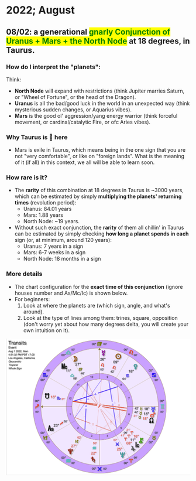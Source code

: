 # 2022; August

## 08/02: a generational <mark style="color:green;">**gnarly Conjunction of Uranus + Mars + the North Node**</mark> at 18 degrees, in Taurus.

### How do I interpret the "planets":

Think:

* **North Node** will expand with restrictions (think Jupiter marries Saturn, or "Wheel of Fortune", or the head of the Dragon).
* **Uranus** is all the bad/good luck in the world in an unexpected way (think mysterious sudden changes, or Aquarius vibes).
* **Mars** is the good ol' aggression/yang energy warrior (think forceful movement, or cardinal/catalytic Fire, or ofc Aries vibes).

### Why Taurus is 😬 here

* Mars is exile in Taurus, which means being in the one sign that you are not "very comfortable", or like on "foreign lands". What is the meaning of it (if all) in this context, we all will be able to learn soon.

### How rare is it?

* The **rarity** of this combination at 18 degrees in Taurus is \~3000 years, which can be estimated by simply **multiplying the planets' returning times** (revolution period):
  * Uranus: 84.01 years
  * Mars: 1.88 years
  * North Node: \~19 years.
* Without such exact conjunction, the **rarity** of them all chillin' in Taurus can be estimated by simply checking **how long a planet spends in each** sign (or, at minimum, around 120 years):
  * Uranus: 7 years in a sign
  * Mars: 6-7 weeks in a sign
  * North Node: 18 months in a sign



### More details

* The chart configuration for the **exact time of this conjunction** (ignore houses number and As/Mc/Ic) is shown below.
* For beginners:
  1. Look at where the planets are (which sign, angle, and what's around).
  2. Look at the type of lines among them: trines, square, opposition (don't worry yet about how many degrees delta, you will create your own intuition on it).&#x20;

![](<../.gitbook/assets/Screen Shot 2022-07-29 at 9.53.27 PM.png>)
